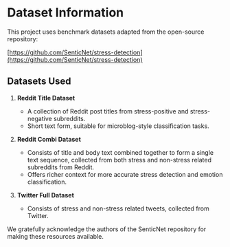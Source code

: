 # Dataset Information

This project uses benchmark datasets adapted from the open-source repository:

[https://github.com/SenticNet/stress-detection](https://github.com/SenticNet/stress-detection)

## Datasets Used

1. **Reddit Title Dataset**
   - A collection of Reddit post titles from stress-positive and stress-negative subreddits.
   - Short text form, suitable for microblog-style classification tasks.

2. **Reddit Combi Dataset**
   - Consists of title and body text combined together to form a single text sequence, collected from both stress and non-stress related subreddits from Reddit.
   - Offers richer context for more accurate stress detection and emotion classification.

3. **Twitter Full Dataset**
   - Consists of stress and non-stress related tweets, collected from Twitter.

We gratefully acknowledge the authors of the SenticNet repository for making these resources available.
